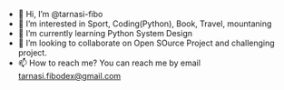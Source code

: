- 👋 Hi, I’m @tarnasi-fibo
- 👀 I’m interested in Sport, Coding(Python), Book, Travel, mountaning
- 🌱 I’m currently learning Python System Design
- 💞️ I’m looking to collaborate on Open SOurce Project and challenging project.
- 📫 How to reach me? You can reach me by email tarnasi.fibodex@gmail.com
